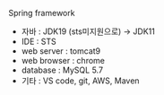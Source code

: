 Spring framework 
- 자바 : JDK19 (sts미지원으로) -> JDK11
- IDE : STS
- web server : tomcat9
- web browser : chrome
- database : MySQL 5.7
- 기타 : VS code, git, AWS, Maven
